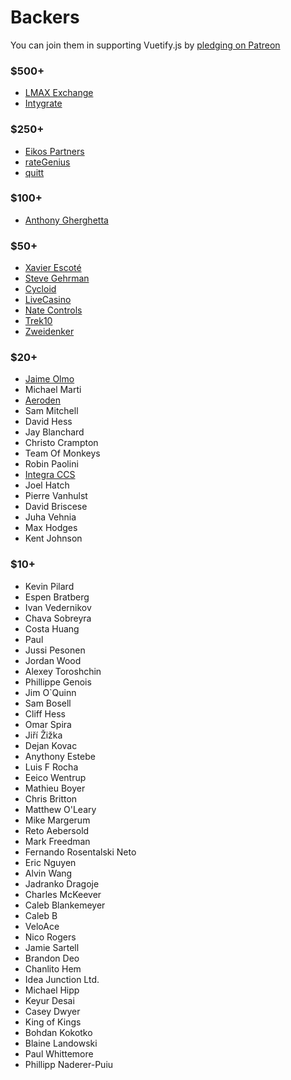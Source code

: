 # Backers

You can join them in supporting Vuetify.js by [pledging on Patreon](https://www.patreon.com/vuetify)

### $500+
- [LMAX Exchange](https://www.lmax.com/)
- [Intygrate](http://intygrate.com/)

### $250+
- [Eikos Partners](http://www.eikospartners.com/)
- [rateGenius](https://application.rategenius.com/)
- [quitt](https://quitt.ch/)

### $100+
- [Anthony Gherghetta](https://gorilladash.com/)

### $50+
- [Xavier Escoté](http://www.deister.net/)
- [Steve Gehrman](https://cocoatech.com/)
- [Cycloid](https://www.cycloid.io/)
- [LiveCasino](https://livecasino.com/) <!-- Vidar hwang -->
- [Nate Controls](http://www.natecontrols.com/) <!-- Brad Stewart -->
- [Trek10](https://www.trek10.com/)
- [Zweidenker](http://zweidenker.de) <!-- Christian Denker -->

### $20+
- [Jaime Olmo](https://www.jaimeolmo.com)
- Michael Marti
- [Aeroden](https://www.aeroden.com)
- Sam Mitchell
- David Hess
- Jay Blanchard
- Christo Crampton
- Team Of Monkeys
- Robin Paolini
- [Integra CCS](https://www.integraccs.com/)
- Joel Hatch
- Pierre Vanhulst
- David Briscese
- Juha Vehnia
- Max Hodges
- Kent Johnson

### $10+
- Kevin Pilard
- Espen Bratberg
- Ivan Vedernikov
- Chava Sobreyra
- Costa Huang
- Paul
- Jussi Pesonen
- Jordan Wood
- Alexey Toroshchin
- Phillippe Genois
- Jim O\`Quinn
- Sam Bosell
- Cliff Hess
- Omar Spira
- Jiří Žižka
- Dejan Kovac
- Anythony Estebe
- Luis F Rocha
- Eeico Wentrup
- Mathieu Boyer
- Chris Britton
- Matthew O'Leary
- Mike Margerum
- Reto Aebersold
- Mark Freedman
- Fernando Rosentalski Neto
- Eric Nguyen
- Alvin Wang
- Jadranko Dragoje
- Charles McKeever
- Caleb Blankemeyer
- Caleb B
- VeloAce
- Nico Rogers
- Jamie Sartell
- Brandon Deo
- Chanlito Hem
- Idea Junction Ltd.
- Michael Hipp
- Keyur Desai
- Casey Dwyer
- King of Kings
- Bohdan Kokotko
- Blaine Landowski
- Paul Whittemore
- Phillipp Naderer-Puiu
